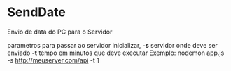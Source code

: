 # SendDate
Envio de data do PC para o Servidor

parametros para passar ao servidor inicializar,
**-s** servidor onde deve ser enviado
**-t** tempo em minutos que deve executar
Exemplo: nodemon app.js -s http://meuserver.com/api -t 1
